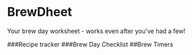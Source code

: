 # BrewDheet
Your brew day worksheet - works even after you've had a few!

###Recipe tracker
###Brew Day Checklist
##Brew Timers
